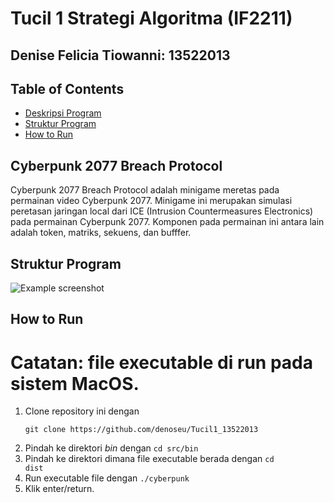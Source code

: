 # Tucil 1 Strategi Algoritma (IF2211)
## Denise Felicia Tiowanni: 13522013

## Table of Contents
* [Deskripsi Program](#cyberpunk-2077)
* [Struktur Program](#structure)
* [How to Run](#setup)


## Cyberpunk 2077 Breach Protocol <a href="cyberpunk-2077"></a>
Cyberpunk 2077 Breach Protocol adalah minigame meretas pada permainan video Cyberpunk 2077. 
Minigame ini merupakan simulasi peretasan jaringan local dari ICE (Intrusion Countermeasures Electronics) 
pada permainan Cyberpunk 2077. Komponen pada permainan ini antara lain adalah token, matriks, sekuens, dan bufffer.

## Struktur Program <a href="structure"></a>
![Example screenshot](./img/screenshot.png)

## How to Run <a href="setup"></a>
# Catatan: file executable di run pada sistem MacOS.
1. Clone repository ini dengan 
    ```
    git clone https://github.com/denoseu/Tucil1_13522013
    ```
2. Pindah ke direktori *bin* dengan `cd src/bin`
3. Pindah ke direktori dimana file executable berada dengan <code>cd dist</code>
4. Run executable file dengan <code>./cyberpunk</code>
5. Klik enter/return.